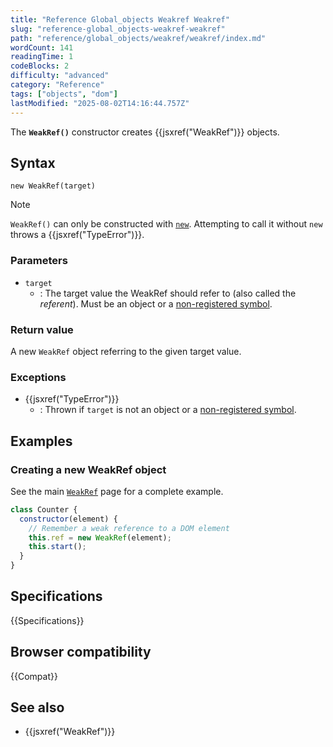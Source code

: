 ```yaml
---
title: "Reference Global_objects Weakref Weakref"
slug: "reference-global_objects-weakref-weakref"
path: "reference/global_objects/weakref/weakref/index.md"
wordCount: 141
readingTime: 1
codeBlocks: 2
difficulty: "advanced"
category: "Reference"
tags: ["objects", "dom"]
lastModified: "2025-08-02T14:16:44.757Z"
---
```



The **`WeakRef()`** constructor creates {{jsxref("WeakRef")}} objects.

## Syntax

```js-nolint
new WeakRef(target)
```

> [!NOTE]
> `WeakRef()` can only be constructed with [`new`](/en-US/docs/Web/JavaScript/Reference/Operators/new). Attempting to call it without `new` throws a {{jsxref("TypeError")}}.

### Parameters

- `target`
  - : The target value the WeakRef should refer to (also called the _referent_). Must be an object or a [non-registered symbol](/en-US/docs/Web/JavaScript/Reference/Global_Objects/Symbol#shared_symbols_in_the_global_symbol_registry).

### Return value

A new `WeakRef` object referring to the given target value.

### Exceptions

- {{jsxref("TypeError")}}
  - : Thrown if `target` is not an object or a [non-registered symbol](/en-US/docs/Web/JavaScript/Reference/Global_Objects/Symbol#shared_symbols_in_the_global_symbol_registry).

## Examples

### Creating a new WeakRef object

See the main [`WeakRef`](/en-US/docs/Web/JavaScript/Reference/Global_Objects/WeakRef#examples)
page for a complete example.

```js
class Counter {
  constructor(element) {
    // Remember a weak reference to a DOM element
    this.ref = new WeakRef(element);
    this.start();
  }
}
```

## Specifications

{{Specifications}}

## Browser compatibility

{{Compat}}

## See also

- {{jsxref("WeakRef")}}
